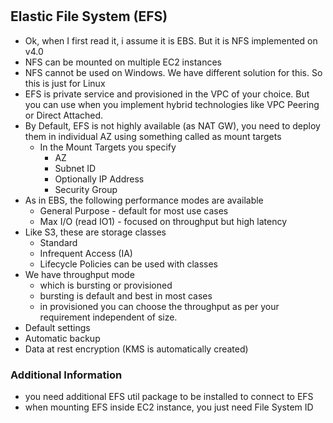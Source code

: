 # 

## Elastic File System (EFS)

* Ok, when I first read it, i assume it is EBS. But it is NFS implemented on v4.0
* NFS can be mounted on multiple EC2 instances
* NFS cannot be used on Windows. We have different solution for this. So this is just for Linux
* EFS is private service and provisioned in the VPC of your choice. But you can use when you implement hybrid technologies like VPC Peering or Direct Attached.
* By Default, EFS is not highly available (as NAT GW), you need to deploy them in individual AZ using something called as mount targets
  * In the Mount Targets you specify
    * AZ
    * Subnet ID
    * Optionally IP Address
    * Security Group
* As in EBS, the following performance modes are available
  * General Purpose - default for most use cases
  * Max I/O (read IO1) - focused on throughput but high latency
* Like S3, these are storage classes
  * Standard
  * Infrequent Access (IA)
  * Lifecycle Policies can be used with classes
* We have throughput mode
  * which is bursting or provisioned
  * bursting is default and best in most cases
  * in provisioned you can choose the throughput as per your requirement independent of size.
* Default settings
* Automatic backup
* Data at rest encryption (KMS is automatically created)

### Additional Information

* you need additional EFS util package to be installed to connect to EFS
* when mounting EFS inside EC2 instance, you just need File System ID